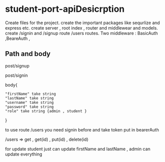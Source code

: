 # student-port-apiDesicrption
Create files for the project.
create the important packages like sequrlize and express etc.
create server , root index , router and middlewear and models.
create /signin and /signup route /users routes.
Two middleware : BasicAuth ,BeareAuth ,


## Path and body
post/signup

post/signin



body{

    "firstName" take string
    "lastName" take string
    "username" take string 
    "password" take string 
    "role" take string {admin , student }
}

to use route /users you need signin before and take token put in bearerAuth 

/users => get , get(id) , put(id) , delete(id)  

for update student just can update firstName and lastName , admin can update everything 
